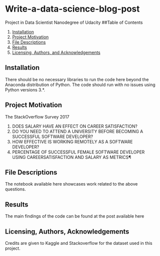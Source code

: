 # Write-a-data-science-blog-post
Project in Data Scientist Nanodegree of Udacity
##Table of Contents
1.	[Installation](#Installation)
2.	[Project Motivation](#Motivation)
3.	[File Descriptions](#Files)
4.	[Results](#Results)
5.	[Licensing, Authors, and Acknowledgements](#licencing)

## Installation<a name ="installation"></a>
There should be no necessary libraries to run the code here beyond the Anaconda distribution of Python. The code should run with no issues using Python versions 3.*.

## Project Motivation<a name ="project motivation"></a>
The StackOverflow Survey 2017
1.	DOES SALARY HAVE AN EFFECT ON CAREER SATISFACTION?
2.	DO YOU NEED TO ATTEND A UNIVERSITY BEFORE BECOMING A SUCCESSFUL SOFTWARE DEVELOPER?
3.	HOW EFFECTIVE IS WORKING REMOTELY AS A SOFTWARE DEVELOPER?
4.	PERCENTAGE OF SUCCESSFUL FEMALE SOFTWARE DEVELOPER USING CAREERSATISFACTION AND SALARY AS METRICS¶
## File Descriptions<a name ="Descriptions"></a>
The notebook available here showcases work related to the above questions.
## Results<a name ="Results"></a>
The main findings of the code can be found at the post available here
## Licensing, Authors, Acknowledgements
Credits are given to Kaggle and Stackoverflow for the dataset used in this project.
